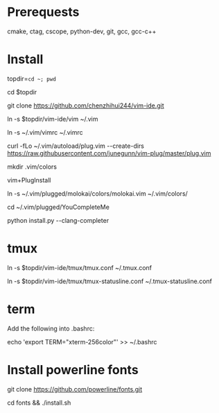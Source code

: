 Prerequests
===
cmake, ctag, cscope, python-dev, git, gcc, gcc-c++

Install
===

topdir=`cd ~; pwd`

cd $topdir

git clone https://github.com/chenzhihui244/vim-ide.git

ln -s $topdir/vim-ide/vim ~/.vim

ln -s ~/.vim/vimrc ~/.vimrc

curl -fLo ~/.vim/autoload/plug.vim --create-dirs https://raw.githubusercontent.com/junegunn/vim-plug/master/plug.vim

mkdir .vim/colors

vim+PlugInstall

ln -s ~/.vim/plugged/molokai/colors/molokai.vim ~/.vim/colors/

cd ~/.vim/plugged/YouCompleteMe

python install.py --clang-completer

tmux
===

ln -s $topdir/vim-ide/tmux/tmux.conf ~/.tmux.conf

ln -s $topdir/vim-ide/tmux/tmux-statusline.conf ~/.tmux-statusline.conf

term
===

Add the following into .bashrc:

echo 'export TERM="xterm-256color"' >> ~/.bashrc

Install powerline fonts
===

git clone https://github.com/powerline/fonts.git

cd fonts && ./install.sh
